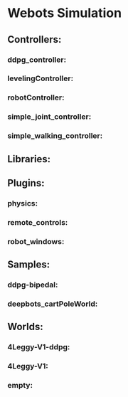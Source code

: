 # Webots Simulation

## Controllers:
### ddpg_controller:
### levelingController:
### robotController:
### simple_joint_controller:
### simple_walking_controller:
## Libraries:
## Plugins:
### physics:
### remote_controls:
### robot_windows:
## Samples:
### ddpg-bipedal:
### deepbots_cartPoleWorld:
## Worlds:
### 4Leggy-V1-ddpg:
### 4Leggy-V1:
### empty:

